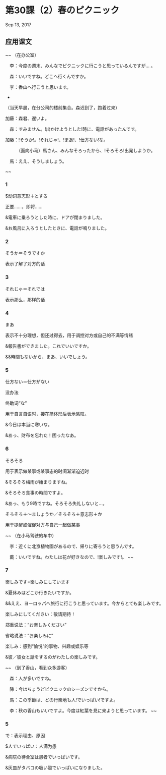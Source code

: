 # 第30課（2）春のピクニック
Sep 13, 2017

## 应用课文
~~
（在办公室）

　李：今度の週末、みんなでピクニックに行こうと思っているんですが… 。

　森：いいですね。どこへ行くんですか。 

　李：香山ヘ行こうと思います。

-

（当天早晨，在分公司的楼前集合。森迟到了，跑着过来）

加藤：森君、遅いよ。 

　森：すみません。!出かけようとした!時に、電話があったんです。 

加藤：!そうか!。!それじゃ!、!まあ!、!仕方ない!な。 

　　　（面向小马）馬さん、みんなそろったから、!そろそろ!出発しようか。 

　馬：ええ、そうしましょう。

~~

### 1
$动词意志形＋とする

正要……，即将……

&電車に乗ろうとした時に、ドアが閉まりました。

&お風呂に入ろうとしたときに、電話が鳴りました。

### 2
そうか＝そうですか

表示了解了对方的话

### 3
それじゃ＝それでは

表示那么，那样的话

### 4
まあ

表示不十分理想，但还过得去，用于调控对方或自己的不满等情绪

&報告書ができました。これでいいですか。

&&時間もないから、まあ、いいでしょう。

### 5
仕方ない＝仕方がない

没办法

终助词“な”

用于自言自语时，接在简体形后表示感叹。

&今日は本当に寒いな。

&あっ、財布を忘れた！困ったなあ。

### 6
そろそろ

用于表示做某事或某事态的时间渐渐迫近时

&そろそろ梅雨が始まりますね。

&そろそろ食事の時間ですよ。

&あっ、もう9時ですね。そろそろ失礼しないと…。

そろそろ＋～ましょうか／そろそろ＋意志形＋か

用于提醒或催促对方与自己一起做某事

~~
（在小马驾驶的车中）

　李：近くに北京植物園があるので、帰りに寄ろうと思うんです。 

　戴：いいですね。わたしは花が好きなので、!楽しみです!。 
~~

### 7
楽しみです=楽しみにしています

&夏休みはどこか行きたいですか。

&&ええ、ヨーロッパへ旅行に行こうと思っています。今からとても楽しみです。

楽しみにしてください：敬请期待！

郑重说法：“お楽しみください”

省略说法：“お楽しみに”

楽しみ：感到“愉悦”的事物、兴趣或娱乐等

&彼／彼女と話をするのがわたしの楽しみです。

~~
（到了香山，看到众多游客）

　森：人が多いですね。 

　陳：今はちょうどピクニックのシーズンですから。 

　馬：この季節は、どの行楽地も人!でいっぱい!ですよ。 

　李：秋の香山もいいですよ。今度は紅葉を見に来ようと思っています。
~~

### 5
で：表示理由、原因

$人でいっぱい：人满为患

&病院の待合室は患者でいっぱいです。

&灰皿がタバコの吸い殻でいっぱいになりました。
